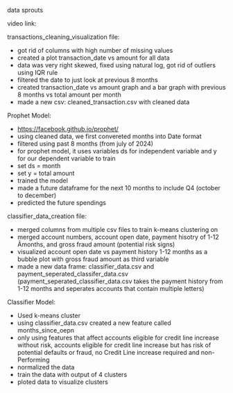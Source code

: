 data sprouts

video link: 

transactions_cleaning_visualization file:
- got rid of columns with high number of missing values
- created a plot transaction_date vs amount for all data
- data was very right skewed, fixed using natural log, got rid of outliers using IQR rule
- filtered the date to just look at previous 8 months
- created transaction_date vs amount graph and a bar graph with previous 8 months vs total amount per month
- made a new csv: cleaned_transaction.csv with cleaned data

Prophet Model:
- https://facebook.github.io/prophet/
- using cleaned data, we first convereted months into Date format
- filtered using past 8 months (from july of 2024)
- for prophet model, it uses variables ds for independent variable and y for our dependent variable to train
- set ds = month
- set y = total amount
- trained the model
- made a future dataframe for the next 10 months to include Q4 (october to december)
- predicted the future spendings

classifier_data_creation file:
- merged columns from multiple csv files to train k-means clustering on
- merged account numbers, account open date, payment hisotry of 1-12 Âmonths, and gross fraud amount (potential risk signs)
- visualized account open date vs payment history 1-12 months as a bubble plot with gross fraud amount as third variable
- made a new data frame: classifier_data.csv and payment_seperated_classifer_data.csv (payment_seperated_classifier_data.csv takes the payment history from 1-12 months and seperates accounts that contain multiple letters)

Classifier Model:
- Used k-means cluster
- using classifier_data.csv created a new feature called months_since_oepn
- only using features that affect accounts eligible for credit line increase without risk, accounts eligible for credit line increase but has risk of potential defaults or fraud, no Credit Line increase required and non-Performing
- normalized the data
- train the data with output of 4 clusters
- ploted data to visualize clusters
